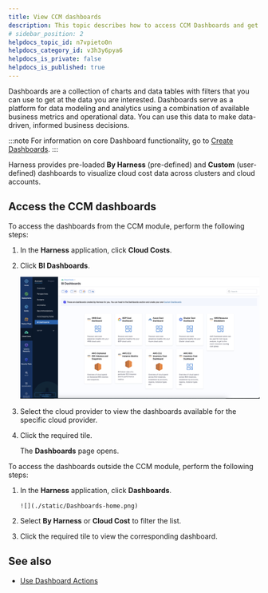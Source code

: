 ```yaml
---
title: View CCM dashboards
description: This topic describes how to access CCM Dashboards and get more information about the data.
# sidebar_position: 2
helpdocs_topic_id: n7vpieto0n
helpdocs_category_id: v3h3y6pya6
helpdocs_is_private: false
helpdocs_is_published: true
---
```



Dashboards are a collection of charts and data tables with filters that you can use to get at the data you are interested. Dashboards serve as a platform for data modeling and analytics using a combination of available business metrics and operational data. You can use this data to make data-driven, informed business decisions.


:::note
For information on core Dashboard functionality, go to [Create Dashboards](https://docs.harness.io/article/ardf4nbvcy-create-dashboards).
:::

Harness provides pre-loaded **By Harness** (pre-defined) and **Custom** (user-defined) dashboards to visualize cloud cost data across clusters and cloud accounts.


## Access the CCM dashboards

To access the dashboards from the CCM module, perform the following steps:

1. In the **Harness** application, click **Cloud Costs**.
2. Click **BI Dashboards**. 

     ![](./static/BI-Dashboards.png)

3. Select the cloud provider to view the dashboards available for the specific cloud provider.
4. Click the required tile.

    The **Dashboards** page opens. 


To access the dashboards outside the CCM module, perform the following steps:

1. In the **Harness** application, click **Dashboards**. 

       ![](./static/Dashboards-home.png)

2. Select **By Harness** or **Cloud Cost** to filter the list.
3. Click the required tile to view the corresponding dashboard.

## See also
* [Use Dashboard Actions](../../../platform/dashboards/use-dashboard-actions.md)
